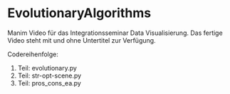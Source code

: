 # EvolutionaryAlgorithms
Manim Video für das Integrationsseminar Data Visualisierung.
Das fertige Video steht mit und ohne Untertitel zur Verfügung.

Codereihenfolge:
1. Teil: evolutionary.py
2. Teil: str-opt-scene.py
3. Teil: pros_cons_ea.py
